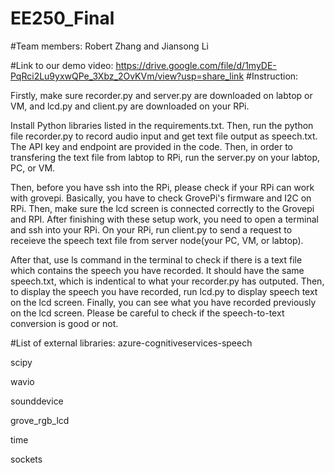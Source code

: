 # EE250_Final
#Team members: Robert Zhang and Jiansong Li

#Link to our demo video: https://drive.google.com/file/d/1myDE-PqRci2Lu9yxwQPe_3Xbz_2OvKVm/view?usp=share_link #Instruction:

Firstly, make sure recorder.py and server.py are downloaded on labtop or VM, and lcd.py and client.py are downloaded on your RPi.

Install Python libraries listed in the requirements.txt. Then, run the python file recorder.py to record audio input and get text file output as speech.txt. The API key and endpoint are provided in the code. Then, in order to transfering the text file from labtop to RPi, run the server.py on your labtop, PC, or VM.

Then, before you have ssh into the RPi, please check if your RPi can work with grovepi. Basically, you have to check GrovePi's firmware and I2C on RPi. Then, make sure the lcd screen is connected correctly to the Grovepi and RPI. After finishing with these setup work, you need to open a terminal and ssh into your RPi. On your RPi, run client.py to send a request to receieve the speech text file from server node(your PC, VM, or labtop).

After that, use ls command in the terminal to check if there is a text file which contains the speech you have recorded. It should have the same speech.txt, which is indentical to what your recorder.py has outputed. Then, to display the speech you have recorded, run lcd.py to display speech text on the lcd screen. Finally, you can see what you have recorded previously on the lcd screen. Please be careful to check if the speech-to-text conversion is good or not.

#List of external libraries: azure-cognitiveservices-speech

scipy

wavio

sounddevice

grove_rgb_lcd

time

sockets
